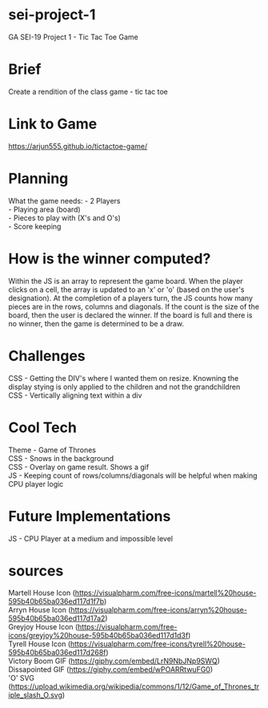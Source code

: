 # sei-project-1
GA SEI-19 Project 1 - Tic Tac Toe Game

# Brief
Create a rendition of the class game - tic tac toe

# Link to Game
https://arjun555.github.io/tictactoe-game/

# Planning
What the game needs:
    - 2 Players  
    - Playing area (board)  
    - Pieces to play with (X's and O's)  
    - Score keeping  

# How is the winner computed?
Within the JS is an array to represent the game board. When the player clicks on a cell, the array is updated to an 'x' or 'o' (based on the user's designation). At the completion of a players turn, the JS counts how many pieces are in the rows, columns and diagonals. If the count is the size of the board, then the user is declared the winner. If the board is full and there is no winner, then the game is determined to be a draw.

# Challenges
CSS - Getting the DIV's where I wanted them on resize. Knowning the display stying is only applied to the children and not the grandchildren  
CSS - Vertically aligning text within a div

# Cool Tech
Theme - Game of Thrones  
CSS - Snows in the background  
CSS - Overlay on game result. Shows a gif  
JS - Keeping count of rows/columns/diagonals will be helpful when making CPU player logic  

# Future Implementations
JS - CPU Player at a medium and impossible level

# sources
Martell House Icon (https://visualpharm.com/free-icons/martell%20house-595b40b65ba036ed117d1f7b)  
Arryn House Icon (https://visualpharm.com/free-icons/arryn%20house-595b40b65ba036ed117d17a2)  
Greyjoy House Icon (https://visualpharm.com/free-icons/greyjoy%20house-595b40b65ba036ed117d1d3f)  
Tyrell House Icon (https://visualpharm.com/free-icons/tyrell%20house-595b40b65ba036ed117d268f)  
Victory Boom GIF (https://giphy.com/embed/LrN9NbJNp9SWQ)  
Dissapointed GIF (https://giphy.com/embed/wPOARRtwuFG0)  
'O' SVG (https://upload.wikimedia.org/wikipedia/commons/1/12/Game_of_Thrones_triple_slash_O.svg)
